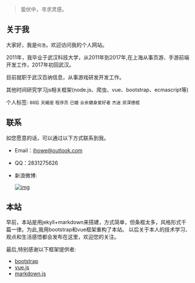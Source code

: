 
>  蛰伏中，寻求灵感。

## 关于我

   大家好，我是`何浩`，欢迎访问我的个人网站。
   
   2011年，我毕业于武汉科技大学，从2011年到2017年,在上海从事页游、手游前端开发工作，2017年初回武汉。

   目前就职于武汉百纳信息，从事游戏研发开发工作。
   
   其他时间研究学习js相关框架(node.js、爬虫、vue、bootstrap、ecmascript等)

   个人标签: `80后` `天蝎座` `程序员` `已婚` `业余健身爱好者` `杰迷` `资深德棍`

## 联系
如您愿意的话，可以通过以下方式联系到我。

* Email：[ihowe@outlook.com](mailto:ihowe@outlook.com)
* QQ：2831275626
* 新浪微博:   

    [![img][weibo_img]][weibo_link]

[weibo_link]:https://weibo.com/haroel
[weibo_img]:http://service.t.sina.com.cn/widget/qmd/1829592821/c6fd2b80/1.png "新浪微博"

## 本站

早前，本站是用jekyll+markdown来搭建，方式简单，但条框太多，风格形式千篇一律。为此,我用bootstrap和vue框架重构了本站。
以后关于本人的技术学习、观点和生活感悟都会发布在这里，欢迎您的关注。

最后,特别感谢以下框架提供者:
 
   - [bootstrap](http://getbootstrap.com/2.3.2/)
   - [vue.js](https://cn.vuejs.org)
   - [markdown.js](https://github.com/evilstreak/markdown-js)